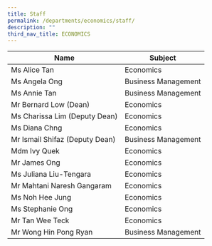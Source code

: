 ```yaml
---
title: Staff
permalink: /departments/economics/staff/
description: ""
third_nav_title: ECONOMICS
---
```

| Name                           | Subject             |
|--------------------------------|---------------------|
| Ms Alice Tan                   | Economics           |
| Ms Angela Ong                  | Business Management |
| Ms Annie Tan                   | Business Management |
| Mr Bernard Low (Dean)          | Economics           |
| Ms Charissa Lim (Deputy Dean)  | Economics           |
| Ms Diana Chng                  | Economics           |
| Mr Ismail Shifaz (Deputy Dean) | Business Management |
| Mdm Ivy Quek                   | Economics           |
| Mr James Ong                   | Economics           |
| Ms Juliana Liu-Tengara         | Economics           |
| Mr Mahtani Naresh Gangaram     | Economics           |
| Ms Noh  Hee  Jung              | Economics           |
| Ms Stephanie Ong               | Economics           |
| Mr Tan Wee Teck                | Economics           |
| Mr Wong Hin Pong Ryan          | Business Management |